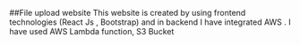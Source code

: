 ##File upload website 
This website is created by using frontend technologies (React Js , Bootstrap) and in backend I have integrated AWS . I have used AWS Lambda function, S3 Bucket
